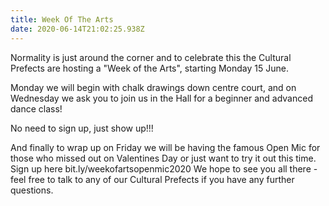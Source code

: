 ```yaml
---
title: Week Of The Arts
date: 2020-06-14T21:02:25.938Z
---
```

Normality is just around the corner and to celebrate this the Cultural Prefects are hosting a "Week of the Arts", starting Monday 15 June. 

Monday we will begin with chalk drawings down centre court, and on Wednesday we ask you to join us in the Hall for a beginner and advanced dance class! 

No need to sign up, just show up!!! 

And finally to wrap up on Friday we will be having the famous Open Mic for those who missed out on Valentines Day or just want to try it out this time. 
Sign up here bit.ly/weekofartsopenmic2020 We hope to see you all there - feel free to talk to any of our Cultural Prefects if you have any further questions.